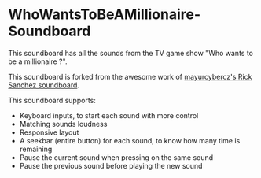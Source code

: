 # WhoWantsToBeAMillionaire-Soundboard

This soundboard has all the sounds from the TV game show "Who wants to be a millionaire ?".

This soundboard is forked from the awesome work of [mayurcybercz's Rick Sanchez soundboard](https://github.com/mayurcybercz/RickSanchez-Soundboard "Rick Sanchez soundboard").

This soundboard supports:

* Keyboard inputs, to start each sound with more control
* Matching sounds loudness
* Responsive layout
* A seekbar (entire button) for each sound, to know how many time is remaining
* Pause the current sound when pressing on the same sound
* Pause the previous sound before playing the new sound
